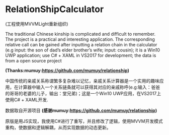 # RelationShipCalculator

(工程使用MVVMLight重新组织)

The traditional Chinese kinship is complicated and difficult to remember. The project is a practical and interesting application. The corresponding relative call can be gained after inputting a relation chain in the calculator (e.g input: the son of dad’s elder brother’s wife; input: cousin); it is a Win10 UWP application; use C# + XAML in VS2017 for development; the data is from a open source project 

**(Thanks:mumuy:https://github.com/mumuy/relationship)**

中国传统的亲戚关系称谓繁多复杂难以记忆，亲戚关系计算器是一个实用的趣味应用，在计算器中输入一个关系链条就可以获得其对应的亲戚称呼(e.g:输入：爸爸的哥哥的老婆的儿子，输出：堂兄弟)；这是一个Win10 UWP应用，在VS2017上使用C# + XAML开发.

数据取自开源项目 **(感谢mumuy:https://github.com/mumuy/relationship)**

原版是用JS实现，我使用C#进行了重写，并且修改了逻辑，使用MVVM开发模式重构，使数据和逻辑解耦，从而实现数据的动态更新。 

